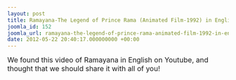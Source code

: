 ```yaml
---
layout: post
title: Ramayana-The Legend of Prince Rama (Animated Film-1992) in English
joomla_id: 152
joomla_url: ramayana-the-legend-of-prince-rama-animated-film-1992-in-english
date: 2012-05-22 20:40:17.000000000 +00:00
---
```

<p><span style="font-size: 12pt;">We found this video of Ramayana in English on Youtube, and thought that we should share it with all of you!</span><span style="font-size: 12pt;">&nbsp;</span></p>
<p><span style="font-size: 12pt;">&nbsp;</span></p>
<p><object style="height: 390px; width: 640px;" data="http://www.youtube.com/v/zyETrOnLDdU?version=3&amp;feature=player_detailpage" width="640px" height="390px" type="application/x-shockwave-flash"><param name="movie" value="http://www.youtube.com/v/zyETrOnLDdU?version=3&amp;feature=player_detailpage" /><param name="allowFullScreen" value="true" /><param name="allowScriptAccess" value="always" /></object></p>
